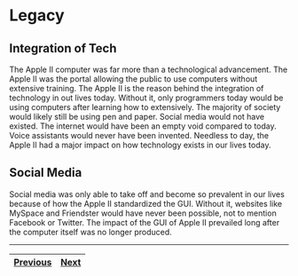 # Legacy

## Integration of Tech

The Apple II computer was far more than a technological advancement. The Apple II was the portal allowing the public to use computers without extensive training. The Apple II is the reason behind the integration of technology in out lives today. Without it, only programmers today would be using computers after learning how to extensively. The majority of society would likely still be using pen and paper. Social media would not have existed. The internet would have been an empty void compared to today. Voice assistants would never have been invented. Needless to day, the Apple II had a major impact on how technology exists in our lives today. 

## Social Media

Social media was only able to take off and become so prevalent in our lives because of how the Apple II standardized the GUI. Without it, websites like MySpace and Friendster would have never been possible, not to mention Facebook or Twitter. The impact of the GUI of Apple II prevailed long after the computer itself was no longer produced. 

---

| [Previous](/Sites/BreakingBarriers/IndustryChanges.md) | [Next](/Sites/Conclusion.md) |
| ------------------------------------------------------ | ---------------------------- |
